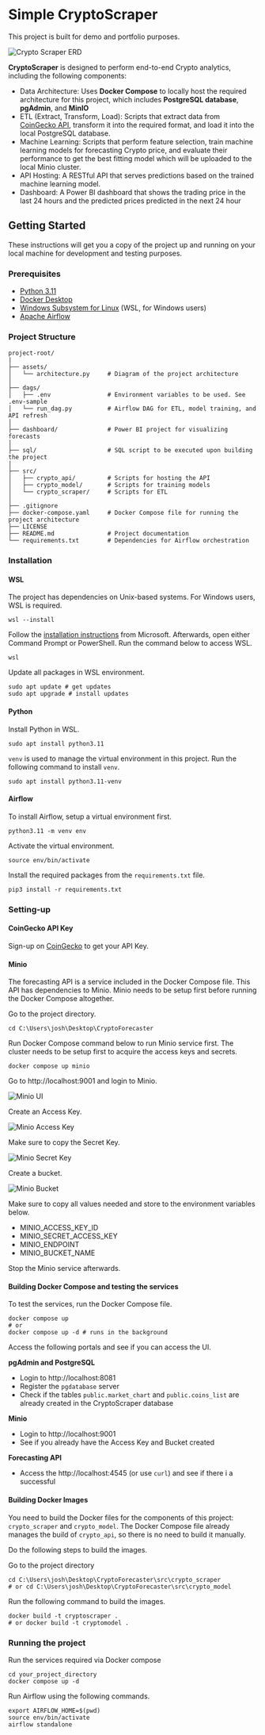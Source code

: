 # Simple CryptoScraper
This project is built for demo and portfolio purposes. 

![Crypto Scraper ERD](/assets/architecture.svg)

**CryptoScraper** is designed to perform end-to-end Crypto analytics, including the following components:
- Data Architecture: Uses **Docker Compose** to locally host the required architecture for this project, which includes **PostgreSQL database**, **pgAdmin**, and **MinIO**
- ETL (Extract, Transform, Load): Scripts that extract data from [CoinGecko API](https://www.coingecko.com/en/api), transform it into the required format, and load it into the local PostgreSQL database.
- Machine Learning: Scripts that perform feature selection, train machine learning models for forecasting Crypto price, and evaluate their performance to get the best fitting model which will be uploaded to the local Minio cluster.
- API Hosting: A RESTful API that serves predictions based on the trained machine learning model.
- Dashboard: A Power BI dashboard that shows the trading price in the last 24 hours and the predicted prices predicted in the next 24 hour

## Getting Started
These instructions will get you a copy of the project up and running on your local machine for development and testing purposes.

### Prerequisites
- [Python 3.11](https://www.python.org/downloads/release/python-3110/)
- [Docker Desktop](https://www.docker.com/products/docker-desktop/)
- [Windows Subsystem for Linux](https://learn.microsoft.com/en-us/windows/wsl/install) (WSL, for Windows users)
- [Apache Airflow](https://airflow.apache.org/docs/apache-airflow/stable/installation/index.html)

### Project Structure
```
project-root/
|
├── assets/
│   └── architecture.py     # Diagram of the project architecture
│
├── dags/
│   ├── .env                # Environment variables to be used. See .env-sample
│   └── run_dag.py          # Airflow DAG for ETL, model training, and API refresh
│
├── dashboard/              # Power BI project for visualizing forecasts
│
├── sql/                    # SQL script to be executed upon building the project
│
├── src/
│   ├── crypto_api/         # Scripts for hosting the API
│   ├── crypto_model/       # Scripts for training models
│   └── crypto_scraper/     # Scripts for ETL 
│
├── .gitignore
├── docker-compose.yaml     # Docker Compose file for running the project architecture
├── LICENSE
├── README.md               # Project documentation
└── requirements.txt        # Dependencies for Airflow orchestration
```

### Installation
#### WSL
The project has dependencies on Unix-based systems. For Windows users, WSL is required. 
```
wsl --install
```
Follow the [installation instructions](https://learn.microsoft.com/en-us/windows/wsl/install) from Microsoft. Afterwards, open either Command Prompt or PowerShell. Run the command below to access WSL.
```
wsl
```
Update all packages in WSL environment.
```
sudo apt update # get updates
sudo apt upgrade # install updates
```

#### Python
Install Python in WSL.
```
sudo apt install python3.11
```
`venv` is used to manage the virtual environment in this project. Run the following command to install `venv`.
```
sudo apt install python3.11-venv
```

#### Airflow
To install Airflow, setup a virtual environment first.
```
python3.11 -m venv env
```
Activate the virtual environment.
```
source env/bin/activate
```
Install the required packages from the `requirements.txt` file.
```
pip3 install -r requirements.txt
```


### Setting-up
#### CoinGecko API Key
Sign-up on [CoinGecko](https://www.coingecko.com/en/api) to get your API Key.

#### Minio
The forecasting API is a service included in the Docker Compose file. This API has dependencies to Minio. Minio needs to be setup first before running the Docker Compose altogether. 

Go to the project directory.
```
cd C:\Users\josh\Desktop\CryptoForecaster
```
Run Docker Compose command below to run Minio service first. The cluster needs to be setup first to acquire the access keys and secrets.
```
docker compose up minio
```
Go to http://localhost:9001 and login to Minio.

![Minio UI](/assets/minio.png)

Create an Access Key.

![Minio Access Key](/assets/minio_accesskey.png)

Make sure to copy the Secret Key.

![Minio Secret Key](/assets/minio_secretkey.png)

Create a bucket.

![Minio Bucket](/assets/minio_bucket.png)

Make sure to copy all values needed and store to the environment variables below.
- MINIO_ACCESS_KEY_ID
- MINIO_SECRET_ACCESS_KEY
- MINIO_ENDPOINT
- MINIO_BUCKET_NAME

Stop the Minio service afterwards.

#### Building Docker Compose and testing the services
To test the services, run the Docker Compose file.
```
docker compose up
# or 
docker compose up -d # runs in the background
```
Access the following portals and see if you can access the UI.

**pgAdmin and PostgreSQL**
- Login to http://localhost:8081 
- Register the `pgdatabase` server
- Check if the tables `public.market_chart` and `public.coins_list` are already created in the CryptoScraper database

**Minio**
- Login to http://localhost:9001
- See if you already have the Access Key and Bucket created

**Forecasting API**
- Access the http://localhost:4545 (or use `curl`) and see if there i a successful 

#### Building Docker Images
You need to build the Docker files for the components of this project: `crypto_scraper` and `crypto_model`. The Docker Compose file already manages the build of `crypto_api`, so there is no need to build it manually. 

Do the following steps to build the images.

Go to the project directory
```
cd C:\Users\josh\Desktop\CryptoForecaster\src\crypto_scraper
# or cd C:\Users\josh\Desktop\CryptoForecaster\src\crypto_model
```
Run the following command to build the images.
```
docker build -t cryptoscraper .
# or docker build -t cryptomodel .
```

### Running the project
Run the services required via Docker compose
```
cd your_project_directory
docker compose up -d 
```
Run Airflow using the following commands.
```
export AIRFLOW_HOME=$(pwd)
source env/bin/activate
airflow standalone
```